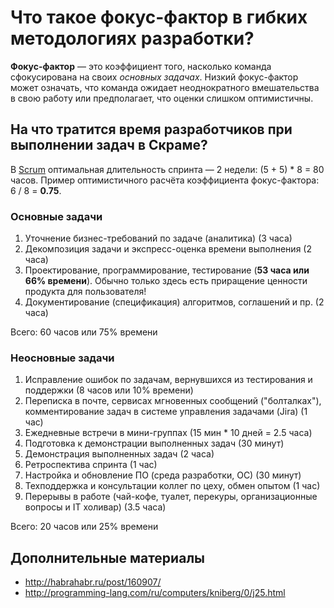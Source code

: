 # Что такое фокус-фактор в гибких методологиях разработки?

**Фокус-фактор** — это коэффициент того, насколько команда сфокусирована на своих _основных задачах_. 
Низкий фокус-фактор может означать, что команда ожидает неоднократного вмешательства в свою работу или предполагает, что оценки слишком оптимистичны.

## На что тратится время разработчиков при выполнении задач в Скраме?

В [Scrum](https://ru.wikipedia.org/wiki/Scrum) оптимальная длительность спринта — 2 недели: (5 + 5) \* 8 = 80 часов.
Пример оптимистичного расчёта коэффициента фокус-фактора: 6 / 8 = **0.75**.

### Основные задачи

1. Уточнение бизнес-требований по задаче (аналитика) (3 часа)
1. Декомпозиция задачи и экспресс-оценка времени выполнения (2 часа)
1. Проектирование, программирование, тестирование (**53 часа или 66% времени**). Обычно только здесь есть приращение ценности продукта для пользователя!
1. Документирование (спецификация) алгоритмов, соглашений и пр. (2 часа)

Всего: 60 часов или 75% времени

### Неосновные задачи

1. Исправление ошибок по задачам, вернувшихся из тестирования и поддержки (8 часов или 10% времени)
1. Переписка в почте, сервисах мгновенных сообщений ("болталках"), комментирование задач в системе управления задачами (Jira) (1 час)
1. Ежедневные встречи в мини-группах (15 мин * 10 дней = 2.5 часа)
1. Подготовка к демонстрации выполненных задач (30 минут)
1. Демонстрация выполненных задач (2 часа)
1. Ретроспектива спринта (1 час)
1. Настройка и обновление ПО (среда разработки, ОС) (30 минут)
1. Техподдержка и консультации коллег по цеху, обмен опытом (1 час)
1. Перерывы в работе (чай-кофе, туалет, перекуры, организационные вопросы и IT холивар) (3.5 часа)

Всего: 20 часов или 25% времени

## Дополнительные материалы
* http://habrahabr.ru/post/160907/
* http://programming-lang.com/ru/computers/kniberg/0/j25.html
